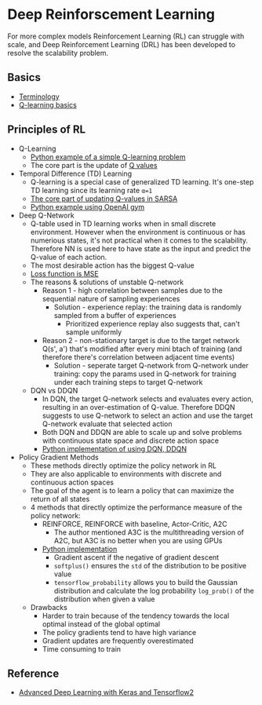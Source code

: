 # Deep Reinforscement Learning

For more complex models Reinforcement Learning (RL) can struggle with scale, and Deep Reinforcement Learning (DRL) has been developed to resolve the scalability problem.

## Basics
* [Terminology][9]
* [Q-learning basics][10]

## Principles of RL
* Q-Learning
  * [Python example of a simple Q-learning problem][3]
  * The core part is the update of [Q values][2] 
* Temporal Difference (TD) Learning
  * Q-learning is a special case of generalized TD learning. It's one-step TD learning since its learning rate `α=1` 
  * [The core part of updating Q-values in SARSA][4]
  * [Python example using OpenAI gym][5]
* Deep Q-Network
  * Q-table used in TD learning works when in small discrete environment. However when the environment is continuous or has numerious states, it's not practical when it comes to the scalability. Therefore NN is used here to have state as the input and predict the Q-value of each action.
  * The most desirable action has the biggest Q-value
  * [Loss function is MSE][6]
  * The reasons & solutions of unstable Q-network
    * Reason 1 - high correlation between samples due to the sequential nature of sampling experiences
      * Solution - experience replay: the training data is randomly sampled from a buffer of experiences 
        * Prioritized experience replay also suggests that, can't sample uniformly 
    * Reason 2 - non-stationary target is due to the target network Q(s', a') that's modified after every mini btach of training (and therefore there's correlation between adjacent time events)
      * Solution - seperate target Q-network from Q-network under training: copy the params used in Q-network for training under each training steps to target Q-network
   * DQN vs DDQN
     * In DQN, the target Q-network selects and evaluates every action, resulting in an over-estimation of Q-value. Therefore DDQN suggests to use Q-network to select an action and use the target Q-network evaluate that selected action
     * Both DQN and DDQN are able to scale up and solve problems with continuous state space and discrete action space
     * [Python implementation of using DQN, DDQN][7]
* Policy Gradient Methods
  * These methods directly optimize the policy network in RL
  * They are also applicable to environments with discrete and continuous action spaces
  * The goal of the agent is to learn a policy that can maximize the return of all states
  * 4 methods that directly optimize the performance measure of the policy network:
    * REINFORCE, REINFORCE with baseline, Actor-Critic, A2C
      * The author mentioned A3C is the multithreading version of A2C, but A3C is no better when you are using GPUs
    * [Python implementation][8]
      * Gradient ascent if the negative of gradient descent
      * `softplus()` ensures the `std` of the distribution to be positive value
      * `tensorflow_probability` allows you to build the Gaussian distribution and calculate the log probability `log_prob()` of the distribution when given a value
   * Drawbacks
     * Harder to train because of the tendency towards the local optimal instead of the global optimal
     * The policy gradients tend to have high variance
     * Gradient updates are frequently overestimated
     * Time consuming to train


## Reference
* [Advanced Deep Learning with Keras and Tensorflow2][1]


[1]:https://github.com/PacktPublishing/Advanced-Deep-Learning-with-Keras
[2]:https://play.google.com/books/reader?id=68rTDwAAQBAJ&hl=en_CA&pg=GBS.PA292.w.5.1.17
[3]:https://github.com/PacktPublishing/Advanced-Deep-Learning-with-Keras/blob/master/chapter9-drl/q-learning-9.3.1.py
[4]:https://play.google.com/books/reader?id=68rTDwAAQBAJ&hl=en_CA&pg=GBS.PA306.w.9.0.10.0.2
[5]:https://github.com/PacktPublishing/Advanced-Deep-Learning-with-Keras/blob/master/chapter9-drl/q-frozenlake-9.5.1.py
[6]:https://play.google.com/books/reader?id=68rTDwAAQBAJ&hl=en_CA&pg=GBS.PA313.w.8.0.32.0.1
[7]:https://github.com/PacktPublishing/Advanced-Deep-Learning-with-Keras/blob/master/chapter9-drl/dqn-cartpole-9.6.1.py
[8]:https://github.com/PacktPublishing/Advanced-Deep-Learning-with-Keras/blob/master/chapter10-policy/policygradient-car-10.1.1.py
[9]:https://towardsdatascience.com/reinforcement-learning-rl-what-is-it-and-how-does-it-work-1962cf6db103
[10]:https://towardsdatascience.com/q-learning-algorithm-how-to-successfully-teach-an-intelligent-agent-to-play-a-game-933595fd1abf
